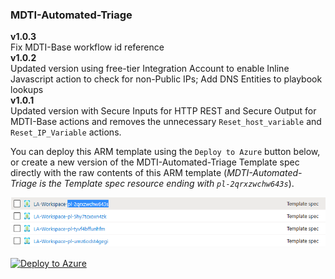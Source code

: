 ### MDTI-Automated-Triage
**v1.0.3**  
Fix MDTI-Base workflow id reference  
**v1.0.2**  
Updated version using free-tier Integration Account to enable Inline Javascript action to check for non-Public IPs; Add DNS Entities to playbook lookups  
**v1.0.1**  
Updated version with Secure Inputs for HTTP REST and Secure Output for MDTI-Base actions and removes the unnecessary `Reset_host_variable` and `Reset_IP_Variable` actions.  

You can deploy this ARM template using the `Deploy to Azure` button below, or create a new version of the MDTI-Automated-Triage Template spec directly with the raw contents of this ARM template (*MDTI-Automated-Triage is the Template spec resource ending with `pl-2qrxzwchw643s`*).

![MDTI-Automated-Triage Template spec](https://raw.githubusercontent.com/mr-mongo/MDTI/main/Content-Hub/.images/mdti_automatedtriage_template_spec.png "MDTI-Automated-Triage Template spec")

[![Deploy to Azure](https://aka.ms/deploytoazurebutton)](https://portal.azure.com/#create/Microsoft.Template/uri/https%3A%2F%2Fraw.githubusercontent.com%2Fmr-mongo%2FMDTI%2Fmain%2FContent-Hub%2FMDTI-Automated-Triage%2FMDTI-Automated-Triage.json)